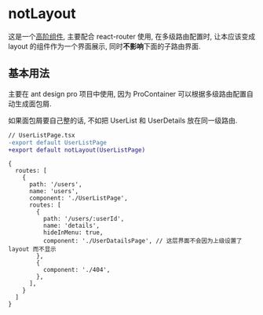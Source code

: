 # notLayout

这是一个[高阶组件](https://zh-hans.reactjs.org/docs/higher-order-components.html), 主要配合 react-router 使用, 在多级路由配置时, 让本应该变成 layout 的组件作为一个界面展示, 同时**不影响**下面的子路由界面.

## 基本用法

主要在 ant design pro 项目中使用, 因为 ProContainer 可以根据多级路由配置自动生成面包屑. 

如果面包屑要自己整的话, 不如把 UserList 和 UserDetails 放在同一级路由.

```diff
// UserListPage.tsx
-export default UserListPage
+export default notLayout(UserListPage)
```

```tsx
{
  routes: [
    {
      path: '/users',
      name: 'users',
      component: './UserListPage',
      routes: [
        {
          path: '/users/:userId',
          name: 'details',
          hideInMenu: true,
          component: './UserDatailsPage', // 这层界面不会因为上级设置了 layout 而不显示
        },
        {
          component: './404',
        },
      ],
    }
  ]
}
```
